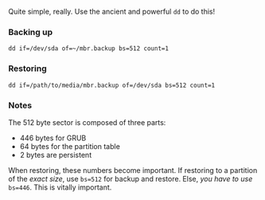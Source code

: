 Quite simple, really. Use the ancient and powerful `dd` to do this!

### Backing up

    dd if=/dev/sda of=~/mbr.backup bs=512 count=1

### Restoring

    dd if=/path/to/media/mbr.backup of=/dev/sda bs=512 count=1

### Notes

The 512 byte sector is composed of three parts:

* 446 bytes for GRUB
* 64 bytes for the partition table
* 2 bytes are persistent

When restoring, these numbers become important. If restoring to a
partition of the *exact size*, use `bs=512` for backup and restore.
Else, *you have to use* `bs=446`. This is vitally important.
